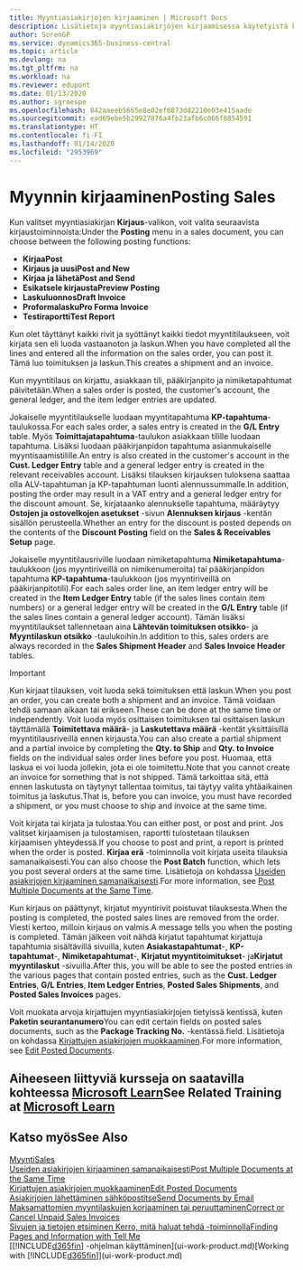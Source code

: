 ```yaml
---
title: Myyntiasiakirjojen kirjaaminen | Microsoft Docs
description: Lisätietoja myyntiasiakirjojen kirjaamisessa käytetyistä kirjaustoiminnoista ja kirjattujen asiakirjojen päivittämisestä.
author: SorenGP
ms.service: dynamics365-business-central
ms.topic: article
ms.devlang: na
ms.tgt_pltfrm: na
ms.workload: na
ms.reviewer: edupont
ms.date: 01/13/2020
ms.author: sgroespe
ms.openlocfilehash: 842aaeeb5665e8e02ef6873dd2210e03e415aade
ms.sourcegitcommit: ead69ebe5b29927876a4fb23afb6c066f8854591
ms.translationtype: HT
ms.contentlocale: fi-FI
ms.lasthandoff: 01/14/2020
ms.locfileid: "2953969"
---
```

# <a name="posting-sales"></a><span data-ttu-id="8a1c6-103">Myynnin kirjaaminen</span><span class="sxs-lookup"><span data-stu-id="8a1c6-103">Posting Sales</span></span>
<span data-ttu-id="8a1c6-104">Kun valitset myyntiasiakirjan **Kirjaus**-valikon, voit valita seuraavista kirjaustoiminnoista:</span><span class="sxs-lookup"><span data-stu-id="8a1c6-104">Under the **Posting** menu in a sales document, you can choose between the following posting functions:</span></span>

* <span data-ttu-id="8a1c6-105">**Kirjaa**</span><span class="sxs-lookup"><span data-stu-id="8a1c6-105">**Post**</span></span>
* <span data-ttu-id="8a1c6-106">**Kirjaus ja uusi**</span><span class="sxs-lookup"><span data-stu-id="8a1c6-106">**Post and New**</span></span>
* <span data-ttu-id="8a1c6-107">**Kirjaa ja lähetä**</span><span class="sxs-lookup"><span data-stu-id="8a1c6-107">**Post and Send**</span></span>
* <span data-ttu-id="8a1c6-108">**Esikatsele kirjausta**</span><span class="sxs-lookup"><span data-stu-id="8a1c6-108">**Preview Posting**</span></span>
* <span data-ttu-id="8a1c6-109">**Laskuluonnos**</span><span class="sxs-lookup"><span data-stu-id="8a1c6-109">**Draft Invoice**</span></span>
* <span data-ttu-id="8a1c6-110">**Proformalasku**</span><span class="sxs-lookup"><span data-stu-id="8a1c6-110">**Pro Forma Invoice**</span></span>
* <span data-ttu-id="8a1c6-111">**Testiraportti**</span><span class="sxs-lookup"><span data-stu-id="8a1c6-111">**Test Report**</span></span>

<span data-ttu-id="8a1c6-112">Kun olet täyttänyt kaikki rivit ja syöttänyt kaikki tiedot myyntitilaukseen, voit kirjata sen eli luoda vastaanoton ja laskun.</span><span class="sxs-lookup"><span data-stu-id="8a1c6-112">When you have completed all the lines and entered all the information on the sales order, you can post it.</span></span> <span data-ttu-id="8a1c6-113">Tämä luo toimituksen ja laskun.</span><span class="sxs-lookup"><span data-stu-id="8a1c6-113">This creates a shipment and an invoice.</span></span>

<span data-ttu-id="8a1c6-114">Kun myyntitilaus on kirjattu, asiakkaan tili, pääkirjanpito ja nimiketapahtumat päivitetään.</span><span class="sxs-lookup"><span data-stu-id="8a1c6-114">When a sales order is posted, the customer's account, the general ledger, and the item ledger entries are updated.</span></span>

<span data-ttu-id="8a1c6-115">Jokaiselle myyntitilaukselle luodaan myyntitapahtuma **KP-tapahtuma**-taulukossa.</span><span class="sxs-lookup"><span data-stu-id="8a1c6-115">For each sales order, a sales entry is created in the **G/L Entry** table.</span></span> <span data-ttu-id="8a1c6-116">Myös **Toimittajatapahtuma**-taulukon asiakkaan tilille luodaan tapahtuma. Lisäksi luodaan pääkirjanpidon tapahtuma asianmukaiselle myyntisaamistilille.</span><span class="sxs-lookup"><span data-stu-id="8a1c6-116">An entry is also created in the customer's account in the **Cust. Ledger Entry** table and a general ledger entry is created in the relevant receivables account.</span></span> <span data-ttu-id="8a1c6-117">Lisäksi tilauksen kirjauksen tuloksena saattaa olla ALV-tapahtuman ja KP-tapahtuman luonti alennussummalle.</span><span class="sxs-lookup"><span data-stu-id="8a1c6-117">In addition, posting the order may result in a VAT entry and a general ledger entry for the discount amount.</span></span> <span data-ttu-id="8a1c6-118">Se, kirjataanko alennukselle tapahtuma, määräytyy **Ostojen ja ostovelkojen asetukset** -sivun **Alennuksen kirjaus** -kentän sisällön perusteella.</span><span class="sxs-lookup"><span data-stu-id="8a1c6-118">Whether an entry for the discount is posted depends on the contents of the **Discount Posting** field on the **Sales & Receivables Setup** page.</span></span>

<span data-ttu-id="8a1c6-119">Jokaiselle myyntitilausriville luodaan nimiketapahtuma **Nimiketapahtuma**-taulukkoon (jos myyntiriveillä on nimikenumeroita) tai pääkirjanpidon tapahtuma **KP-tapahtuma**-taulukkoon (jos myyntiriveillä on pääkirjanpitotili).</span><span class="sxs-lookup"><span data-stu-id="8a1c6-119">For each sales order line, an item ledger entry will be created in the **Item Ledger Entry** table (if the sales lines contain item numbers) or a general ledger entry will be created in the **G/L Entry** table (if the sales lines contain a general ledger account).</span></span> <span data-ttu-id="8a1c6-120">Tämän lisäksi myyntitilaukset tallennetaan aina **Lähtevän toimituksen otsikko**- ja **Myyntilaskun otsikko** -taulukoihin.</span><span class="sxs-lookup"><span data-stu-id="8a1c6-120">In addition to this, sales orders are always recorded in the **Sales Shipment Header** and **Sales Invoice Header** tables.</span></span>

> [!IMPORTANT]  
>   <span data-ttu-id="8a1c6-121">Kun kirjaat tilauksen, voit luoda sekä toimituksen että laskun.</span><span class="sxs-lookup"><span data-stu-id="8a1c6-121">When you post an order, you can create both a shipment and an invoice.</span></span> <span data-ttu-id="8a1c6-122">Tämä voidaan tehdä samaan aikaan tai erikseen.</span><span class="sxs-lookup"><span data-stu-id="8a1c6-122">These can be done at the same time or independently.</span></span> <span data-ttu-id="8a1c6-123">Voit luoda myös osittaisen toimituksen tai osittaisen laskun täyttämällä **Toimitettava määrä**- ja **Laskutettava määrä** -kentät yksittäisillä myyntitilausriveillä ennen kirjausta.</span><span class="sxs-lookup"><span data-stu-id="8a1c6-123">You can also create a partial shipment and a partial invoice by completing the **Qty. to Ship** and **Qty. to Invoice** fields on the individual sales order lines before you post.</span></span> <span data-ttu-id="8a1c6-124">Huomaa, että laskua ei voi luoda jollekin, jota ei ole toimitettu.</span><span class="sxs-lookup"><span data-stu-id="8a1c6-124">Note that you cannot create an invoice for something that is not shipped.</span></span> <span data-ttu-id="8a1c6-125">Tämä tarkoittaa sitä, että ennen laskutusta on täytynyt tallentaa toimitus, tai täytyy valita yhtäaikainen toimitus ja laskutus.</span><span class="sxs-lookup"><span data-stu-id="8a1c6-125">That is, before you can invoice, you must have recorded a shipment, or you must choose to ship and invoice at the same time.</span></span>

<span data-ttu-id="8a1c6-126">Voit kirjata tai kirjata ja tulostaa.</span><span class="sxs-lookup"><span data-stu-id="8a1c6-126">You can either post, or post and print.</span></span> <span data-ttu-id="8a1c6-127">Jos valitset kirjaamisen ja tulostamisen, raportti tulostetaan tilauksen kirjaamisen yhteydessä.</span><span class="sxs-lookup"><span data-stu-id="8a1c6-127">If you choose to post and print, a report is printed when the order is posted.</span></span> <span data-ttu-id="8a1c6-128">**Kirjaa erä** -toiminnolla voit kirjata useita tilauksia samanaikaisesti.</span><span class="sxs-lookup"><span data-stu-id="8a1c6-128">You can also choose the **Post Batch** function, which lets you post several orders at the same time.</span></span> <span data-ttu-id="8a1c6-129">Lisätietoja on kohdassa [Useiden asiakirjojen kirjaaminen samanaikaisesti](ui-batch-posting.md).</span><span class="sxs-lookup"><span data-stu-id="8a1c6-129">For more information, see [Post Multiple Documents at the Same Time](ui-batch-posting.md).</span></span>

<span data-ttu-id="8a1c6-130">Kun kirjaus on päättynyt, kirjatut myyntirivit poistuvat tilauksesta.</span><span class="sxs-lookup"><span data-stu-id="8a1c6-130">When the posting is completed, the posted sales lines are removed from the order.</span></span> <span data-ttu-id="8a1c6-131">Viesti kertoo, milloin kirjaus on valmis.</span><span class="sxs-lookup"><span data-stu-id="8a1c6-131">A message tells you when the posting is completed.</span></span> <span data-ttu-id="8a1c6-132">Tämän jälkeen voit nähdä kirjatut tapahtumat kirjattuja tapahtumia sisältävillä sivuilla, kuten **Asiakastapahtumat**-, **KP-tapahtumat**-, **Nimiketapahtumat**-, **Kirjatut myyntitoimitukset**- ja**Kirjatut myyntilaskut** -sivuilla.</span><span class="sxs-lookup"><span data-stu-id="8a1c6-132">After this, you will be able to see the posted entries in the various pages that contain posted entries, such as the **Cust. Ledger Entries**, **G/L Entries**, **Item Ledger Entries**, **Posted Sales Shipments**, and **Posted Sales Invoices** pages.</span></span>  

<span data-ttu-id="8a1c6-133">Voit muokata arvoja kirjattujen myyntiasiakirjojen tietyissä kentissä, kuten **Paketin seurantanumero**</span><span class="sxs-lookup"><span data-stu-id="8a1c6-133">You can edit certain fields on posted sales documents, such as the **Package Tracking No.**</span></span> <span data-ttu-id="8a1c6-134">-kentässä.</span><span class="sxs-lookup"><span data-stu-id="8a1c6-134">field.</span></span> <span data-ttu-id="8a1c6-135">Lisätietoja on kohdassa [Kirjattujen asiakirjojen muokkaaminen](across-edit-posted-document.md).</span><span class="sxs-lookup"><span data-stu-id="8a1c6-135">For more information, see [Edit Posted Documents](across-edit-posted-document.md).</span></span>

## <a name="see-related-training-at-microsoft-learnlearnmodulesship-invoice-items-dynamics-365-business-centralindex"></a><span data-ttu-id="8a1c6-136">Aiheeseen liittyviä kursseja on saatavilla kohteessa [Microsoft Learn](/learn/modules/ship-invoice-items-dynamics-365-business-central/index)</span><span class="sxs-lookup"><span data-stu-id="8a1c6-136">See Related Training at [Microsoft Learn](/learn/modules/ship-invoice-items-dynamics-365-business-central/index)</span></span>

## <a name="see-also"></a><span data-ttu-id="8a1c6-137">Katso myös</span><span class="sxs-lookup"><span data-stu-id="8a1c6-137">See Also</span></span>
[<span data-ttu-id="8a1c6-138">Myynti</span><span class="sxs-lookup"><span data-stu-id="8a1c6-138">Sales</span></span>](sales-manage-sales.md)  
[<span data-ttu-id="8a1c6-139">Useiden asiakirjojen kirjaaminen samanaikaisesti</span><span class="sxs-lookup"><span data-stu-id="8a1c6-139">Post Multiple Documents at the Same Time</span></span>](ui-batch-posting.md)  
[<span data-ttu-id="8a1c6-140">Kirjattujen asiakirjojen muokkaaminen</span><span class="sxs-lookup"><span data-stu-id="8a1c6-140">Edit Posted Documents</span></span>](across-edit-posted-document.md)  
[<span data-ttu-id="8a1c6-141">Asiakirjojen lähettäminen sähköpostitse</span><span class="sxs-lookup"><span data-stu-id="8a1c6-141">Send Documents by Email</span></span>](ui-how-send-documents-email.md)  
[<span data-ttu-id="8a1c6-142">Maksamattomien myyntilaskujen korjaaminen tai peruuttaminen</span><span class="sxs-lookup"><span data-stu-id="8a1c6-142">Correct or Cancel Unpaid Sales Invoices</span></span>](sales-how-correct-cancel-sales-invoice.md)  
[<span data-ttu-id="8a1c6-143">Sivujen ja tietojen etsiminen Kerro, mitä haluat tehdä -toiminnolla</span><span class="sxs-lookup"><span data-stu-id="8a1c6-143">Finding Pages and Information with Tell Me</span></span>](ui-search.md)  
<span data-ttu-id="8a1c6-144">[[!INCLUDE[d365fin](includes/d365fin_md.md)] -ohjelman käyttäminen](ui-work-product.md)</span><span class="sxs-lookup"><span data-stu-id="8a1c6-144">[Working with [!INCLUDE[d365fin](includes/d365fin_md.md)]](ui-work-product.md)</span></span>
